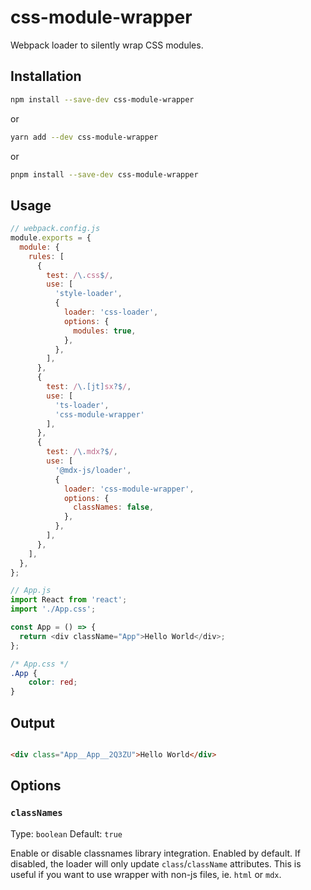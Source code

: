 # css-module-wrapper

Webpack loader to silently wrap CSS modules.

## Installation

```bash
npm install --save-dev css-module-wrapper
```

or

```bash
yarn add --dev css-module-wrapper
```

or

```bash
pnpm install --save-dev css-module-wrapper
```

## Usage

```js
// webpack.config.js
module.exports = {
  module: {
    rules: [
      {
        test: /\.css$/,
        use: [
          'style-loader',
          {
            loader: 'css-loader',
            options: {
              modules: true,
            },
          },
        ],
      },
      {
        test: /\.[jt]sx?$/,
        use: [
          'ts-loader',
          'css-module-wrapper'
        ],
      },
      {
        test: /\.mdx?$/,
        use: [
          '@mdx-js/loader',
          {
            loader: 'css-module-wrapper',
            options: {
              classNames: false,
            },
          },
        ],
      },
    ],
  },
};
```

```js
// App.js
import React from 'react';
import './App.css';

const App = () => {
  return <div className="App">Hello World</div>;
};
```

```css
/* App.css */
.App {
    color: red;
}
```

## Output

```html

<div class="App__App__2Q3ZU">Hello World</div>
```

## Options

### `classNames`

Type: `boolean` Default: `true`

Enable or disable classnames library integration. Enabled by default.
If disabled, the loader will only update `class`/`className` attributes.
This is useful if you want to use wrapper with non-js files, ie. `html` or `mdx`.
